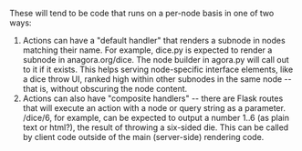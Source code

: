 These will tend to be code that runs on a per-node basis in one of two ways:

1. Actions can have a "default handler" that renders a subnode in nodes matching their name. For example, dice.py is expected to render a subnode in anagora.org/dice. The node builder in agora.py will call out to it if it exists. This helps serving node-specific interface elements, like a dice throw UI, ranked high within other subnodes in the same node -- that is, without obscuring the node content.
2. Actions can also have "composite handlers" -- there are Flask routes that will execute an action with a node or query string as a parameter. /dice/6, for example, can be expected to output a number 1..6 (as plain text or html?), the result of throwing a six-sided die. This can be called by client code outside of the main (server-side) rendering code.

